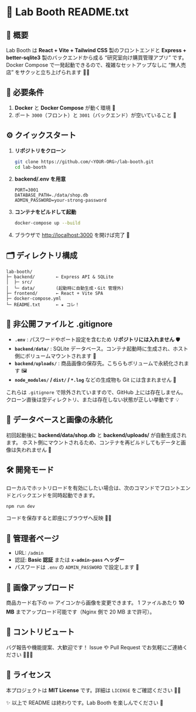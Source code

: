 # 🎉 Lab Booth README.txt

## 🌟 概要

Lab Booth は **React + Vite + Tailwind CSS** 製のフロントエンドと **Express + better-sqlite3** 製のバックエンドから成る “研究室向け購買管理アプリ” です。Docker Compose で一発起動できるので、複雑なセットアップなしに “無人売店” をサクッと立ち上げられます 🏪✨

## 🚀 必要条件

1. **Docker** と **Docker Compose** が動く環境 🐳
2. ポート `3000`（フロント）と `3001`（バックエンド）が空いていること 🔌

## ⚙️ クイックスタート

1. **リポジトリをクローン**

   ```bash
   git clone https://github.com/<YOUR-ORG>/lab-booth.git
   cd lab-booth
   ```

2. **backend/.env を用意**

   ```
   PORT=3001
   DATABASE_PATH=./data/shop.db
   ADMIN_PASSWORD=your-strong-password
   ```

3. **コンテナをビルドして起動**

   ```bash
   docker-compose up --build
   ```

4. ブラウザで [http://localhost:3000](http://localhost:3000) を開けば完了 🎈

## 🗂️ ディレクトリ構成

```
lab-booth/
├─ backend/        ← Express API & SQLite
│  ├─ src/
│  └─ data/        (起動時に自動生成・Git 管理外)
├─ frontend/       ← React + Vite SPA
├─ docker-compose.yml
└─ README.txt      ← ★ コレ！
```

## 🔐 非公開ファイルと .gitignore

- **`.env`** : パスワードやポート設定を含むため **リポジトリには入れません** 🛡️
- **`backend/data/`** : SQLite データベース。コンテナ起動時に生成され、ホスト側にボリュームマウントされます 📂
- **`backend/uploads/`** : 商品画像の保存先。こちらもボリュームで永続化されます 🖼️
- **`node_modules/` / `dist/` / `*.log`** などの生成物も Git には含まれません 🚫

これらは `.gitignore` で除外されていますので、GitHub 上には存在しません。クローン直後は空ディレクトリ、または存在しない状態が正しい挙動です 💡

## 💾 データベースと画像の永続化

初回起動後に **backend/data/shop.db** と **backend/uploads/** が自動生成されます。
ホスト側にマウントされるため、コンテナを再ビルドしてもデータと画像は失われません 🤩

## 🛠️ 開発モード

ローカルでホットリロードを有効にしたい場合は、次のコマンドでフロントエンドとバックエンドを同時起動できます。

```bash
npm run dev
```

コードを保存すると即座にブラウザへ反映 🔄✨

## 📮 管理者ページ

- URL: `/admin`
- 認証: **Basic 認証** または **`x-admin-pass` ヘッダー**
- パスワードは `.env` の `ADMIN_PASSWORD` で設定します 🔑

## 🎨 画像アップロード

商品カード右下の ✏️ アイコンから画像を変更できます。
1 ファイルあたり **10 MB** までアップロード可能です（Nginx 側で 20 MB まで許可）。

## 🤝 コントリビュート

バグ報告や機能提案、大歓迎です！
Issue や Pull Request でお気軽にご連絡ください 🧑‍💻💬

## 📜 ライセンス

本プロジェクトは **MIT License** です。詳細は `LICENSE` をご確認ください 📄✨

✨ 以上で README は終わりです。Lab Booth を楽しんでください 🎉
